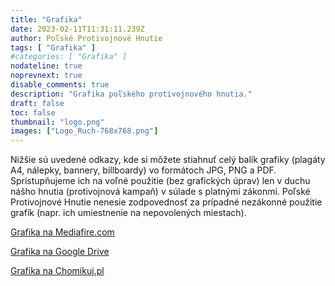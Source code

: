 ```yaml
---
title: "Grafika"
date: 2023-02-11T11:31:11.239Z
author: Poľské Protivojnové Hnutie
tags: [ "Grafika" ]
#categories: [ "Grafika" ]
nodateline: true
noprevnext: true
disable_comments: true
description: "Grafika poľského protivojnového hnutia."
draft: false
toc: false
thumbnail: "logo.png"
images: ["Logo_Ruch-768x768.png"]
---
```

Nižšie sú uvedené odkazy, kde si môžete stiahnuť celý balík grafiky (plagáty A4, nálepky, bannery, billboardy) vo formátoch JPG, PNG a PDF. Sprístupňujeme ich na voľné použitie (bez grafických úprav) len v duchu nášho hnutia (protivojnová kampaň) v súlade s platnými zákonmi. Poľské Protivojnové Hnutie nenesie zodpovednosť za prípadné nezákonné použitie grafík (napr. ich umiestnenie na nepovolených miestach).


[Grafika na Mediafire.com](https://www.mediafire.com/folder/e3mxmi645l5xt/PRA_Grafiki "Grafika na Mediafire.com")


[Grafika na Google Drive](https://drive.google.com/drive/folders/1BDYCx0L_UFOzLjZZzKfBwUrFdHCovI6R?usp=share_link "Grafika na Google Drive")


[Grafika na Chomikuj.pl](https://chomikuj.pl/Polski_Ruch_Antywojenny/Grafiki "Grafika na Chomikuj.pl")
